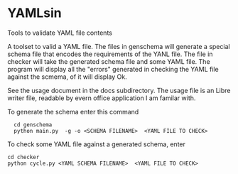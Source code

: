 # YAMLsin
Tools to validate YAML file contents

A toolset to valid a YAML file. The files in genschema will generate a special schema file that encodes the requirements of the YANL file. The file in checker will take the generated schema file and some YAML file. The program will display all the "errors" generated in checking the YAML file against the scmema, of it will display Ok.

See the usage document in the docs subdirectory. The usage file is an Libre writer file, readable by evern office application I am familar with.

To generate the schema enter this command 

      cd genschema
      python main.py  -g -o <SCHEMA FILENAME>  <YAML FILE TO CHECK>

To check some YAML file against a generated schema, enter

    cd checker
    python cycle.py <YAML SCHEMA FILENAME>  <YAML FILE TO CHECK>



    
